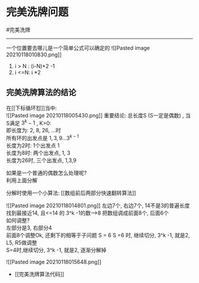 # 完美洗牌问题

#完美洗牌



---
一个位置要去哪儿是一个简单公式可以确定的
![[Pasted image 20210118010830.png]]
1) i > N : (i-N)*2 -1
2) i <=N: i *2


##  完美洗牌算法的结论

在[[下标循环怼]]当中:   
![[Pasted image 20210118005430.png]]
重要结论: 总长度S (S一定是偶数) , 当S满足 $3^k-1$ , K>0:  
即长度为: 2, 8, 26, ...时  
所有环的出发点是 $1, 3, 9...3^{k-1}$    
长度为2时: 1个出发点 1  
长度为8时: 两个出发点, 1, 3  
长度为26时, 三个出发点, 1,3,9

如果是一个普通的偶数怎么处理呢?  
利用上面分解


分解时使用一个小算法: [[数组前后两部分快速翻转算法]]

![[Pasted image 20210118014801.png]]
左边7个, 右边7个, 14不是3的普遍长度  
找到最接近14, 且<=14 的 3^k -1的数-->8
把数组调成前面8个, 后面6个  
如何调整?  
左部分是3, 右部分4  
前面8个调整Ok, 还剩下的相等于子问题 S = 6
S =6 时, 继续切分, 3^k -1, 就是2, L5, R5做调整  
 S=4时,继续切分, 3^k -1, 就是2, 逐渐分解掉

![[Pasted image 20210118015648.png]]


- [[完美洗牌算法代码]]